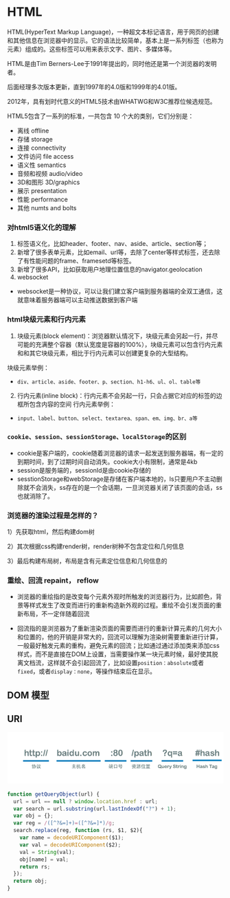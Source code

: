 # HTML

HTML(HyperText Markup Language)，一种超文本标记语言，用于网页的创建和其他信息在浏览器中的显示。它的语法比较简单，基本上是一系列标签（也称为元素）组成的。这些标签可以用来表示文字、图片、多媒体等。

HTML是由Tim Berners-Lee于1991年提出的，同时他还是第一个浏览器的发明者。

后面经理多次版本更新，直到1997年的4.0版和1999年的4.01版。

2012年，具有划时代意义的HTML5技术由WHATWG和W3C推荐位候选规范。

HTML5包含了一系列的标准，一共包含 10 个大的类别，它们分别是：
- 离线 offline
- 存储 storage
- 连接 connectivity
- 文件访问 file access
- 语义性 semantics
- 音频和视频 audio/video
- 3D和图形 3D/graphics
- 展示 presentation
- 性能 performance
- 其他 numts and bolts


### 对html5语义化的理解

1. 标签语义化，比如header、footer、nav、aside、article、section等；
2. 新增了很多表单元素，比如email、url等，去除了center等样式标签，还去除了有性能问题的frame、framesetd等标签。
3. 新增了很多API，比如获取用户地理位置信息的navigator.geolocation
4. websocket
  - websocket是一种协议，可以让我们建立客户端到服务器端的全双工通信，这就意味着服务器端可以主动推送数据到客户端

### html块级元素和行内元素

1. 块级元素(block element)：浏览器默认情况下，块级元素会另起一行，并尽可能的充满整个容器（默认宽度是容器的100%），块级元素可以包含行内元素和和其它块级元素，相比于行内元素可以创建更复杂的大型结构。

块级元素举例：

- `div、article、aside、footer、p、section、h1-h6、ul、ol、table等`

2. 行内元素(inline block)：行内元素不会另起一行，只会占据它对应的标签的边框所包含内容的空间
行内元素举例：
- `input、label、button、select、textarea、span、em、img、br、a等`

### `cookie、session、sessionStorage、localStorage`的区别

- cookie是客户端的，cookie随着浏览器的请求一起发送到服务器端，有一定的到期时间，到了过期时间自动消失。cookie大小有限制，通常是4kb
- session是服务端的，sessionId是由cookie存储的
- sesstionStorage和webStorage是存储在客户端本地的，ls只要用户不主动删除就不会消失，ss存在的是一个会话期，一旦浏览器关闭了该页面的会话，ss也就消除了。

### 浏览器的渲染过程是怎样的？

1）先获取html，然后构建dom树

2）其次根据css构建render树，render树种不包含定位和几何信息

3）最后构建布局树，布局是含有元素定位信息和几何信息的

### 重绘、回流 repaint， reflow

- 浏览器的重绘指的是改变每个元素外观时所触发的浏览器行为，比如颜色，背景等样式发生了改变而进行的重新构造新外观的过程。重绘不会引发页面的重新布局，不一定伴随着回流

- 回流指的是浏览器为了重新渲染页面的需要而进行的重新计算元素的几何大小和位置的，他的开销是非常大的，回流可以理解为渲染树需要重新进行计算，一般最好触发元素的重构，避免元素的回流；比如通过通过添加类来添加css样式，而不是直接在DOM上设置，当需要操作某一块元素时候，最好使其脱离文档流，这样就不会引起回流了，比如设置`position：absolute`或者`fixed`，或者`display：none`，等操作结束后在显示。



## DOM 模型


## URI

![](./imgs/url.png)


```js
function getQueryObject(url) {
  url = url == null ? window.location.href : url;
  var search = url.substring(url.lastIndexOf("?") + 1);
  var obj = {};
  var reg = /([^?&=]+)=([^?&=]*)/g;
  search.replace(reg, function (rs, $1, $2){
    var name = decodeURIComponent($1);
    var val = decodeURIComponent($2);
    val = String(val);
    obj[name] = val;
    return rs;
  });
  return obj;
}
```

